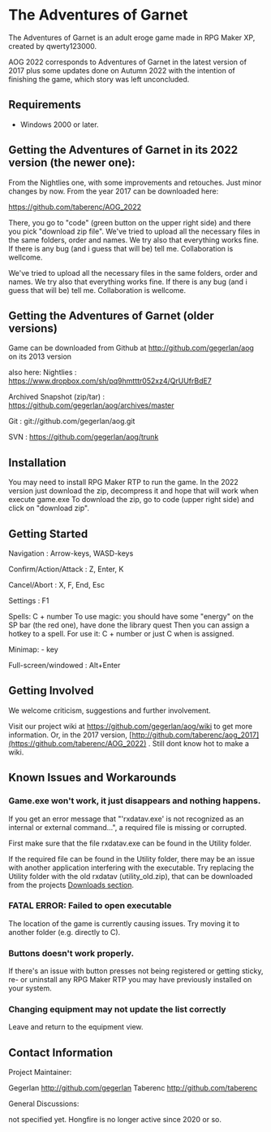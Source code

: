 # The Adventures of Garnet

The Adventures of Garnet is an adult eroge game made in RPG Maker XP, created by qwerty123000.

AOG 2022 corresponds to Adventures of Garnet in the latest version of 2017 plus some updates done on Autumn 2022 with the intention of finishing the game, which story was left unconcluded.

## Requirements

* Windows 2000 or later.

## Getting the Adventures of Garnet in its 2022 version (the newer one):

From the Nightlies one, with some improvements and retouches. Just minor changes by now.
From the year 2017 can be downloaded here:

https://github.com/taberenc/AOG_2022

There, you go to "code" (green button on the upper right side) and there you pick "download zip file".
We've tried to upload all the necessary files in the same folders, order and names.
We try also that everything works fine. If there is any bug (and i guess that will be) tell me. 
Collaboration is wellcome.

We've tried to upload all the necessary files in the same folders, order and names.
We try also that everything works fine. If there is any bug (and i guess that will be) tell me. 
Collaboration is wellcome.

## Getting the Adventures of Garnet (older versions)

Game can be downloaded from Github at http://github.com/gegerlan/aog on its 2013 version

also here: Nightlies : https://www.dropbox.com/sh/pq9hmtttr052xz4/QrUUfrBdE7

Archived Snapshot (zip/tar) : https://github.com/gegerlan/aog/archives/master

Git : git://github.com/gegerlan/aog.git

SVN : https://github.com/gegerlan/aog/trunk


## Installation

You may need to install RPG Maker RTP to run the game.
In the 2022 version just download the zip, decompress it and hope that will work when execute game.exe
To download the zip, go to code (upper right side) and click on "download zip".

## Getting Started

Navigation : Arrow-keys, WASD-keys

Confirm/Action/Attack : Z, Enter, K

Cancel/Abort : X, F, End, Esc

Settings : F1

Spells: C + number 
To use magic: you should have some "energy" on the SP bar (the red one), have done the library quest
Then you can assign a hotkey to a spell. For use it: C + number or just C when is assigned.

Minimap: - key

Full-screen/windowed : Alt+Enter


## Getting Involved

We welcome criticism, suggestions and further involvement.

Visit our project wiki at https://github.com/gegerlan/aog/wiki to get more information.
Or, in the 2017 version, [http://github.com/taberenc/aog_2017](https://github.com/taberenc/AOG_2022) . Still dont know hot to make a wiki.


## Known Issues and Workarounds


### Game.exe won't work, it just disappears and nothing happens.

If you get an error message that "'rxdatav.exe' is not recognized as an internal or external command...", a required file is missing or corrupted.

First make sure that the file rxdatav.exe can be found in the Utility folder.

If the required file can be found in the Utility folder, there may be an issue with another application interfering with the executable. Try replacing the Utility folder with the old rxdatav (utility_old.zip), that can be downloaded from the projects [Downloads section](https://github.com/gegerlan/aog/downloads).

### FATAL ERROR: Failed to open executable

The location of the game is currently causing issues. Try moving it to another folder (e.g. directly to C).

### Buttons doesn't work properly.

If there's an issue with button presses not being registered or getting sticky, re- or uninstall any RPG Maker RTP you may have previously installed on your system.

### Changing equipment may not update the list correctly

Leave and return to the equipment view.


## Contact Information

Project Maintainer:

Gegerlan http://github.com/gegerlan
Taberenc http://github.com/taberenc 


General Discussions:

not specified yet. Hongfire is no longer active since 2020 or so.
